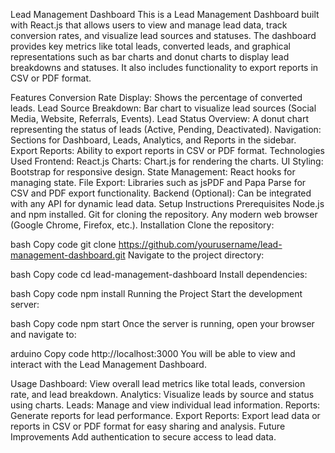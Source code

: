 Lead Management Dashboard
This is a Lead Management Dashboard built with React.js that allows users to view and manage lead data, track conversion rates, and visualize lead sources and statuses. The dashboard provides key metrics like total leads, converted leads, and graphical representations such as bar charts and donut charts to display lead breakdowns and statuses. It also includes functionality to export reports in CSV or PDF format.

Features
Conversion Rate Display: Shows the percentage of converted leads.
Lead Source Breakdown: Bar chart to visualize lead sources (Social Media, Website, Referrals, Events).
Lead Status Overview: A donut chart representing the status of leads (Active, Pending, Deactivated).
Navigation: Sections for Dashboard, Leads, Analytics, and Reports in the sidebar.
Export Reports: Ability to export reports in CSV or PDF format.
Technologies Used
Frontend: React.js
Charts: Chart.js for rendering the charts.
UI Styling: Bootstrap for responsive design.
State Management: React hooks for managing state.
File Export: Libraries such as jsPDF and Papa Parse for CSV and PDF export functionality.
Backend (Optional): Can be integrated with any API for dynamic lead data.
Setup Instructions
Prerequisites
Node.js and npm installed.
Git for cloning the repository.
Any modern web browser (Google Chrome, Firefox, etc.).
Installation
Clone the repository:

bash
Copy code
git clone https://github.com/yourusername/lead-management-dashboard.git
Navigate to the project directory:

bash
Copy code
cd lead-management-dashboard
Install dependencies:

bash
Copy code
npm install
Running the Project
Start the development server:

bash
Copy code
npm start
Once the server is running, open your browser and navigate to:

arduino
Copy code
http://localhost:3000
You will be able to view and interact with the Lead Management Dashboard.

Usage
Dashboard: View overall lead metrics like total leads, conversion rate, and lead breakdown.
Analytics: Visualize leads by source and status using charts.
Leads: Manage and view individual lead information.
Reports: Generate reports for lead performance.
Export Reports: Export lead data or reports in CSV or PDF format for easy sharing and analysis.
Future Improvements
Add authentication to secure access to lead data.
